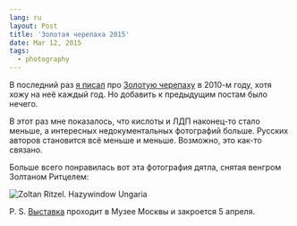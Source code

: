 ```yaml
---
lang: ru
layout: Post
title: 'Золотая черепаха 2015'
date: Mar 12, 2015
tags:
  - photography
---
```


В последний раз [я писал](http://birdwatcher.ru/blog/4440/) про [Золотую черепаху](http://www.wnfest.ru/) в 2010-м году, хотя хожу на неё каждый год. Но добавить к предыдущим постам было нечего.

В этот раз мне показалось, что кислоты и ЛДП наконец-то стало меньше, а интересных недокументальных фотографий больше. Русских авторов становится всё меньше и меньше. Возможно, это как-то связано.

Больше всего понравилась вот эта фотография дятла, снятая венгром Золтаном Ритцелем:

![Zoltan Ritzel. Hazywindow Ungaria](/images/blog/zoltan-ritzel-hazywindow-ungaria.jpg)

P. S. [Выставка](http://www.wnfest.ru/) проходит в Музее Москвы и закроется 5 апреля.
